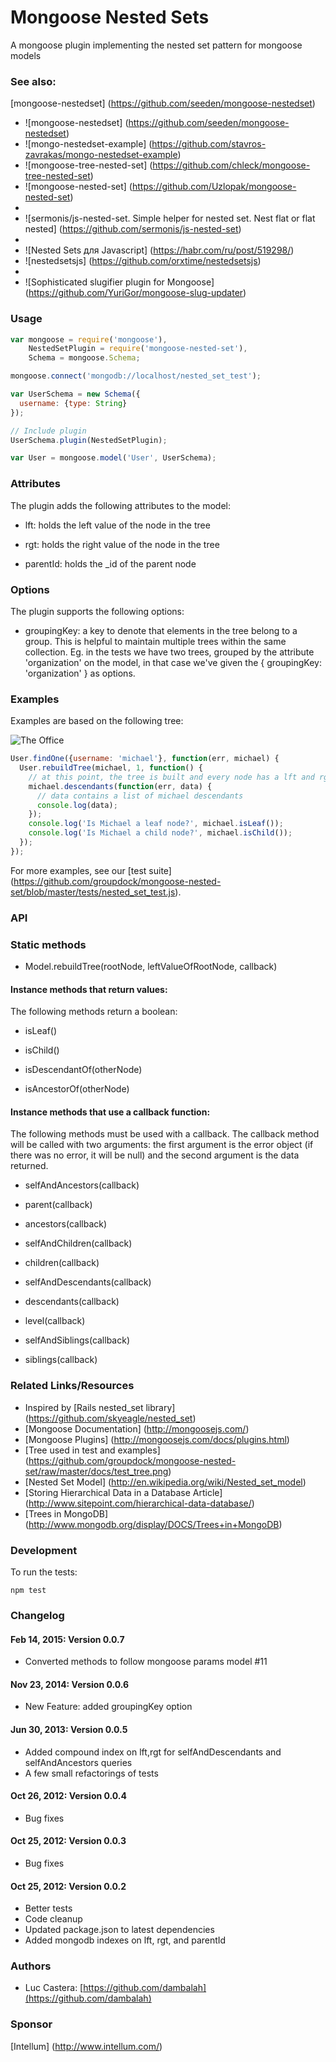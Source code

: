 # Mongoose Nested Sets

A mongoose plugin implementing the nested set pattern for mongoose models

### See also:  
[mongoose-nestedset] (https://github.com/seeden/mongoose-nestedset)

* ![mongoose-nestedset] (https://github.com/seeden/mongoose-nestedset)
* ![mongo-nestedset-example] (https://github.com/stavros-zavrakas/mongo-nestedset-example)
* ![mongoose-tree-nested-set] (https://github.com/chleck/mongoose-tree-nested-set)
* ![mongoose-nested-set] (https://github.com/Uzlopak/mongoose-nested-set)
*
* ![sermonis/js-nested-set. Simple helper for nested set. Nest flat or flat nested] (https://github.com/sermonis/js-nested-set)
* 
* ![Nested Sets для Javascript] (https://habr.com/ru/post/519298/)
* ![nestedsetsjs] (https://github.com/orxtime/nestedsetsjs)
*
* ![Sophisticated slugifier plugin for Mongoose] (https://github.com/YuriGor/mongoose-slug-updater)  

### Usage

```javascript
var mongoose = require('mongoose'),
    NestedSetPlugin = require('mongoose-nested-set'),
    Schema = mongoose.Schema;

mongoose.connect('mongodb://localhost/nested_set_test');

var UserSchema = new Schema({
  username: {type: String}
});

// Include plugin
UserSchema.plugin(NestedSetPlugin);

var User = mongoose.model('User', UserSchema);
```

### Attributes

The plugin adds the following attributes to the model:

* lft: holds the left value of the node in the tree

* rgt: holds the right value of the node in the tree

* parentId: holds the _id of the parent node

### Options

The plugin supports the following options:

* groupingKey: a key to denote that elements in the tree belong to a group. This is helpful to maintain multiple trees within the same collection. Eg. in the tests we have two trees, grouped by the attribute 'organization' on the model, in that case we've given the { groupingKey: 'organization' } as options.

### Examples

Examples are based on the following tree:

![The Office](https://github.com/groupdock/mongoose-nested-set/raw/master/docs/test_tree.png "The Office")

```javascript
User.findOne({username: 'michael'}, function(err, michael) {
  User.rebuildTree(michael, 1, function() {
    // at this point, the tree is built and every node has a lft and rgt value.
    michael.descendants(function(err, data) {
      // data contains a list of michael descendants
      console.log(data);
    });
    console.log('Is Michael a leaf node?', michael.isLeaf());
    console.log('Is Michael a child node?', michael.isChild());
  });
});
```

For more examples, see our [test suite] (https://github.com/groupdock/mongoose-nested-set/blob/master/tests/nested_set_test.js).

### API

### Static methods

* Model.rebuildTree(rootNode, leftValueOfRootNode, callback)

#### Instance methods that return values:

The following methods return a boolean:

* isLeaf()

* isChild()

* isDescendantOf(otherNode)

* isAncestorOf(otherNode)


#### Instance methods that use a callback function:

The following methods must be used with a callback. The callback method will be called with two arguments: the first argument is the error object (if there was no error, it will be null) and the second argument is the data returned.

* selfAndAncestors(callback)

* parent(callback)

* ancestors(callback)

* selfAndChildren(callback)

* children(callback)

* selfAndDescendants(callback)

* descendants(callback)

* level(callback)

* selfAndSiblings(callback)

* siblings(callback)


### Related Links/Resources

* Inspired by [Rails nested_set library] (https://github.com/skyeagle/nested_set)
* [Mongoose Documentation] (http://mongoosejs.com/)
* [Mongoose Plugins] (http://mongoosejs.com/docs/plugins.html)
* [Tree used in test and examples] (https://github.com/groupdock/mongoose-nested-set/raw/master/docs/test_tree.png)
* [Nested Set Model] (http://en.wikipedia.org/wiki/Nested_set_model)
* [Storing Hierarchical Data in a Database Article] (http://www.sitepoint.com/hierarchical-data-database/)
* [Trees in MongoDB] (http://www.mongodb.org/display/DOCS/Trees+in+MongoDB)

### Development

To run the tests:

```
npm test
```


### Changelog


#### Feb 14, 2015: Version 0.0.7

* Converted methods to follow mongoose params model #11

#### Nov 23, 2014: Version 0.0.6

* New Feature: added groupingKey option

#### Jun 30, 2013: Version 0.0.5

* Added compound index on lft,rgt for selfAndDescendants and
  selfAndAncestors queries
* A few small refactorings of tests

#### Oct 26, 2012: Version 0.0.4

* Bug fixes

#### Oct 25, 2012: Version 0.0.3

* Bug fixes

#### Oct 25, 2012: Version 0.0.2

* Better tests
* Code cleanup
* Updated package.json to latest dependencies
* Added mongodb indexes on lft, rgt, and parentId

### Authors

* Luc Castera: [https://github.com/dambalah](https://github.com/dambalah)

### Sponsor

[Intellum] (http://www.intellum.com/)
